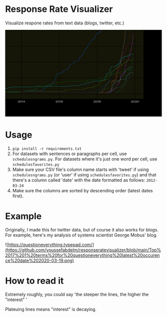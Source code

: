# Response Rate Visualizer
Visualize respone rates from text data (blogs, twitter, etc.)

![Schedules of reinforcement](https://github.com/youssefabdelm/responseratevisualizer/blob/main/Schedules%20of%20Reinforcement.png)

# Usage
1. ```pip install -r requirements.txt```
2. For datasets with sentences or paragraphs per cell, use `schedulesngrams.py`. For datasets where it's just one word per cell, use `schedulesfavorites.py`
3. Make sure your CSV file's column name starts with 'tweet' if using `schedulesngrams.py` (or 'user' if using `schedulesfavorites.py`) and that there's a column called 'date' with the date formatted as follows: `2012-03-24`
4. Make sure the columns are sorted by descending order (latest dates first).

# Example
Originally, I made this for twitter data, but of course it also works for blogs. For example, here's my analysis of systems scientist George Mobus' blog.

![https://questioneverything.typepad.com/](https://github.com/youssefabdelm/responseratevisualizer/blob/main/Top%2017%201%20terms%20for%20questioneverything%20latest%20occurence%20date%202020-03-19.png)

# How to read it

Extremely roughly, you could say 'the steeper the lines, the higher the "interest" ' 

Plateuing lines means "interest" is decaying.
